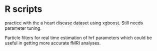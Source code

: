 # R scripts
practice with the a heart disease dataset using xgboost. Still needs parameter tuning.

Particle filters for real time estimation of hrf parameters which could be useful in getting more accurate fMRI analyses.
